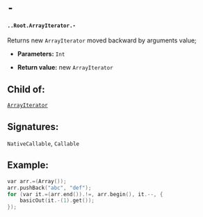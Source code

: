 # `-`

#### `..Root.ArrayIterator.-`

Returns new `ArrayIterator` moved backward by arguments value;

* **Parameters:** `Int`

* **Return value:** new `ArrayIterator`

## Child of:

[`ArrayIterator`](docs..Root.ArrayIterator.md)

## Signatures:

`NativeCallable`, `Callable`

## Example:

```c
var arr.=(Array());
arr.pushBack("abc", "def");
for (var it.=(arr.end()).!=, arr.begin(), it.--, {
    basicOut(it.-(1).get());
});